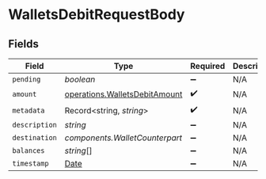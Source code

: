 # WalletsDebitRequestBody


## Fields

| Field                                                                                         | Type                                                                                          | Required                                                                                      | Description                                                                                   |
| --------------------------------------------------------------------------------------------- | --------------------------------------------------------------------------------------------- | --------------------------------------------------------------------------------------------- | --------------------------------------------------------------------------------------------- |
| `pending`                                                                                     | *boolean*                                                                                     | :heavy_minus_sign:                                                                            | N/A                                                                                           |
| `amount`                                                                                      | [operations.WalletsDebitAmount](../../models/operations/walletsdebitamount.md)                | :heavy_check_mark:                                                                            | N/A                                                                                           |
| `metadata`                                                                                    | Record<string, *string*>                                                                      | :heavy_check_mark:                                                                            | N/A                                                                                           |
| `description`                                                                                 | *string*                                                                                      | :heavy_minus_sign:                                                                            | N/A                                                                                           |
| `destination`                                                                                 | *components.WalletCounterpart*                                                                | :heavy_minus_sign:                                                                            | N/A                                                                                           |
| `balances`                                                                                    | *string*[]                                                                                    | :heavy_minus_sign:                                                                            | N/A                                                                                           |
| `timestamp`                                                                                   | [Date](https://developer.mozilla.org/en-US/docs/Web/JavaScript/Reference/Global_Objects/Date) | :heavy_minus_sign:                                                                            | N/A                                                                                           |